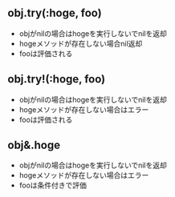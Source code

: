 ## obj.try(:hoge, foo)

* objがnilの場合はhogeを実行しないでnilを返却
* hogeメソッドが存在しない場合nil返却
* fooは評価される

## obj.try!(:hoge, foo)

* objがnilの場合はhogeを実行しないでnilを返却
* hogeメソッドが存在しない場合はエラー
* fooは評価される

## obj&.hoge

* objがnilの場合はhogeを実行しないでnilを返却
* hogeメソッドが存在しない場合はエラー
* fooは条件付きで評価
